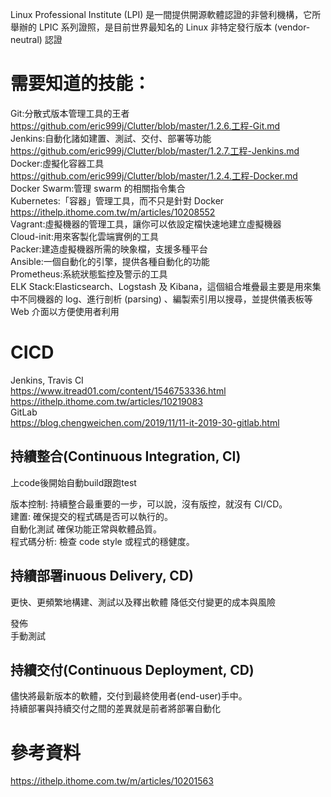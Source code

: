 Linux Professional Institute (LPI) 是一間提供開源軟體認證的非營利機構，它所舉辦的 LPIC 系列證照，是目前世界最知名的 Linux 非特定發行版本 (vendor-neutral) 認證  
# 需要知道的技能：  
Git:分散式版本管理工具的王者 https://github.com/eric999j/Clutter/blob/master/1.2.6.工程-Git.md    
Jenkins:自動化諸如建置、測試、交付、部署等功能 https://github.com/eric999j/Clutter/blob/master/1.2.7.工程-Jenkins.md   
Docker:虛擬化容器工具 https://github.com/eric999j/Clutter/blob/master/1.2.4.工程-Docker.md  
Docker Swarm:管理 swarm 的相關指令集合  
Kubernetes:「容器」管理工具，而不只是針對 Docker https://ithelp.ithome.com.tw/m/articles/10208552    
Vagrant:虛擬機器的管理工具，讓你可以依設定檔快速地建立虛擬機器  
Cloud-init:用來客製化雲端實例的工具  
Packer:建造虛擬機器所需的映象檔，支援多種平台  
Ansible:一個自動化的引擎，提供各種自動化的功能  
Prometheus:系統狀態監控及警示的工具  
ELK Stack:Elasticsearch、Logstash 及 Kibana，這個組合堆疊最主要是用來集中不同機器的 log、進行剖析 (parsing) 、編製索引用以搜尋，並提供儀表板等 Web 介面以方便使用者利用  

# CICD
Jenkins, Travis CI  
https://www.itread01.com/content/1546753336.html  
https://ithelp.ithome.com.tw/articles/10219083  
GitLab  
https://blog.chengweichen.com/2019/11/11-it-2019-30-gitlab.html  

## 持續整合(Continuous Integration, CI)
上code後開始自動build跟跑test  

版本控制: 持續整合最重要的一步，可以說，沒有版控，就沒有 CI/CD。  
建置: 確保提交的程式碼是否可以執行的。  
自動化測試 確保功能正常與軟體品質。  
程式碼分析: 檢查 code style 或程式的穩健度。  

## 持續部署inuous Delivery, CD)
更快、更頻繁地構建、測試以及釋出軟體 降低交付變更的成本與風險  

發佈  
手動測試  

## 持續交付(Continuous Deployment, CD)
儘快將最新版本的軟體，交付到最終使用者(end-user)手中。  
持續部署與持續交付之間的差異就是前者將部署自動化  

# 參考資料  
https://ithelp.ithome.com.tw/m/articles/10201563  
